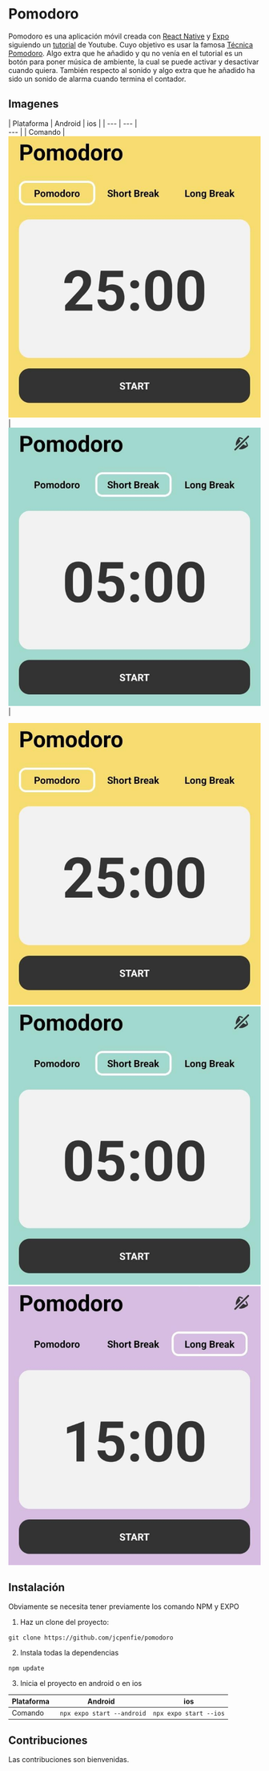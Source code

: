 # Pomodoro
Pomodoro es una aplicación móvil creada con [React Native](https://reactnative.dev/) y [Expo](https://expo.dev/) siguiendo un [tutorial](https://www.youtube.com/watch?v=Dl8x8EWXq8s&t) de Youtube. 
Cuyo objetivo es usar la famosa [Técnica Pomodoro](https://es.wikipedia.org/wiki/T%C3%A9cnica_Pomodoro). 
Algo extra que he añadido y qu no venía en el tutorial es un botón para poner música de ambiente, la cual se puede activar y desactivar cuando quiera. También respecto al sonido y algo extra que he añadido ha sido un sonido de alarma cuando termina el contador.

## Imagenes

| Plataforma | Android                                                                                                                                                                                | ios                       |
|  ---       |            ---                                                                                                                                                                         |                       
                                                                                                      ---             |
| Comando    | ![Primera vista de la aplicación con un contador de 25 minutos con un botón para parar o continuar](https://github.com/jcpenfie/pomodoro/blob/master/assets/imagesDoc/pomodoro1.jpg)   | ![Opción de descanso de 5 minutos con un botón para parar o continuar](https://github.com/jcpenfie/pomodoro/blob/master/assets/imagesDoc/pomodor2.jpg)|

![Primera vista de la aplicación con un contador de 25 minutos con un botón para parar o continuar](https://github.com/jcpenfie/pomodoro/blob/master/assets/imagesDoc/pomodoro1.jpg)
![Opción de descanso de 5 minutos con un botón para parar o continuar](https://github.com/jcpenfie/pomodoro/blob/master/assets/imagesDoc/pomodor2.jpg)
![Opción de descanso de 15 minutos con un botón para parar o continuar](https://github.com/jcpenfie/pomodoro/blob/master/assets/imagesDoc/pomodoro3.jpg)


## Instalación
Obviamente se necesita tener previamente los comando NPM y EXPO

1. Haz un clone del proyecto:
```
git clone https://github.com/jcpenfie/pomodoro
```
2. Instala todas la dependencias
```
npm update
```
3. Inicia el proyecto en android o en ios

| Plataforma | Android                           | ios                       |
|  ---       |            ---                    |           ---             |
| Comando    | ``` npx expo start --android```   | ```npx expo start --ios```|
## Contribuciones
Las contribuciones son bienvenidas.
